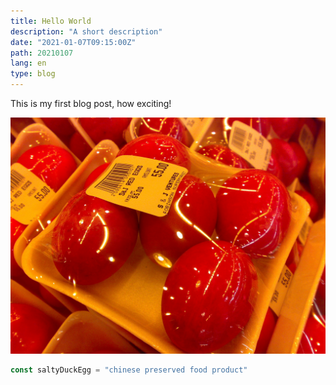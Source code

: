 ```yaml
---
title: Hello World
description: "A short description"
date: "2021-01-07T09:15:00Z"
path: 20210107
lang: en
type: blog
---
```


This is my first blog post, how exciting!

![Chinese Salty Egg](./salty_egg.jpg)

```js
const saltyDuckEgg = "chinese preserved food product"
```